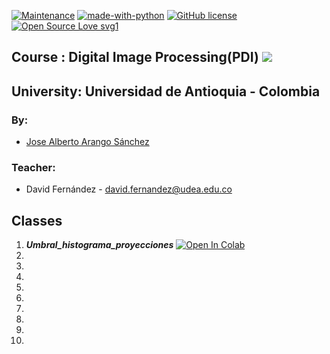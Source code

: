 

[![Maintenance](https://img.shields.io/badge/Maintained%3F-yes-green.svg)](https://GitHub.com/Naereen/StrapDown.js/graphs/commit-activity)
[![made-with-python](https://img.shields.io/badge/Made%20with-Python-1f425f.svg)](https://www.python.org/)
[![GitHub license](https://img.shields.io/github/license/Naereen/StrapDown.js.svg)](https://github.com/Naereen/StrapDown.js/blob/master/LICENSE)
[![Open Source Love svg1](https://badges.frapsoft.com/os/v1/open-source.svg?v=103)](https://github.com/ellerbrock/open-source-badges/)

## Course : Digital Image Processing(PDI) ![](https://img.shields.io/badge/PDI-UdeA-blue)
## University: Universidad de Antioquia - Colombia
### By:
  - [Jose Alberto Arango Sánchez](https://github.com/josearangos/) 
### Teacher:
  - David Fernández - david.fernandez@udea.edu.co
  
## Classes
 1. _**Umbral_histograma_proyecciones**_ <a href="https://colab.research.google.com/github/josearangos/PDI/blob/Colab/Umbral_histograma_proyecciones.ipynb" target="_parent"><img src="https://colab.research.google.com/assets/colab-badge.svg" alt="Open In Colab"/></a>
 2.
 3.
 4.
 5.
 6.
 7.
 8.
 9.
 10.
